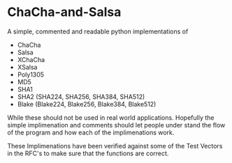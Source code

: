 # ChaCha-and-Salsa
A simple, commented and readable python implementations of 
- ChaCha
- Salsa
- XChaCha
- XSalsa
- Poly1305
- MD5
- SHA1
- SHA2 (SHA224, SHA256, SHA384, SHA512)
- Blake (Blake224, Blake256, Blake384, Blake512)

While these should not be used in real world applications. Hopefully the simple implimenation and comments should let people under stand the flow of the program and how each of the implimenations work.

These Implimenations have been verified against some of the Test Vectors in the RFC's to make sure that the functions are correct.
